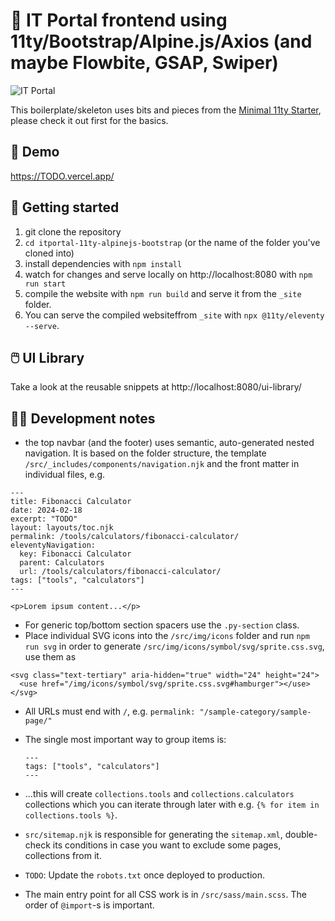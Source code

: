 # 🪩 IT Portal frontend using 11ty/Bootstrap/Alpine.js/Axios (and maybe Flowbite, GSAP, Swiper)

![IT Portal](https://www.itportal.com/v3/images/logos/itportal-blue_logo_feb2022-large.gif)

This boilerplate/skeleton uses bits and pieces from the [Minimal 11ty Starter](https://github.com/tomreinert/minimal-11ty-tailwind-starter), please check it out first for the basics.

## 🔗 Demo

https://TODO.vercel.app/

## 🚶 Getting started

1. git clone the repository
2. `cd itportal-11ty-alpinejs-bootstrap` (or the name of the folder you've cloned into)
3. install dependencies with `npm install`
4. watch for changes and serve locally on http://localhost:8080 with `npm run start`
5. compile the website with `npm run build` and serve it from the `_site` folder.
6. You can serve the compiled websiteffrom `_site` with `npx @11ty/eleventy --serve`.

## 🖱️ UI Library

Take a look at the reusable snippets at http://localhost:8080/ui-library/

## 👨‍💻 Development notes

* the top navbar (and the footer) uses semantic, auto-generated nested navigation. It is based on the folder structure, the template `/src/_includes/components/navigation.njk` and the front matter in individual files, e.g.

```
---
title: Fibonacci Calculator
date: 2024-02-18
excerpt: "TODO"
layout: layouts/toc.njk
permalink: /tools/calculators/fibonacci-calculator/
eleventyNavigation:
  key: Fibonacci Calculator
  parent: Calculators
  url: /tools/calculators/fibonacci-calculator/
tags: ["tools", "calculators"]
---

<p>Lorem ipsum content...</p>
```

* For generic top/bottom section spacers use the `.py-section` class.
* Place individual SVG icons into the `/src/img/icons` folder and run `npm run svg` in order to generate `/src/img/icons/symbol/svg/sprite.css.svg`, use them as
```
<svg class="text-tertiary" aria-hidden="true" width="24" height="24">
  <use href="/img/icons/symbol/svg/sprite.css.svg#hamburger"></use>
</svg>
```

* All URLs must end with `/`, e.g. `permalink: "/sample-category/sample-page/"`
* The single most important way to group items is:

  ```
  ---
  tags: ["tools", "calculators"]
  ---
  ```

* ...this will create `collections.tools` and `collections.calculators` collections which you can iterate through later with e.g. `{% for item in collections.tools %}`.
* `src/sitemap.njk` is responsible for generating the `sitemap.xml`, double-check its conditions in case you want to exclude some pages, collections from it.
* `TODO`: Update the `robots.txt` once deployed to production.
* The main entry point for all CSS work is in `/src/sass/main.scss`. The order of `@import`-s is important.
